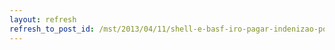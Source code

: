 ```yaml
---
layout: refresh
refresh_to_post_id: /mst/2013/04/11/shell-e-basf-iro-pagar-indenizao-por-contaminao-em-fbrica-de-agrotxicos
---
```

